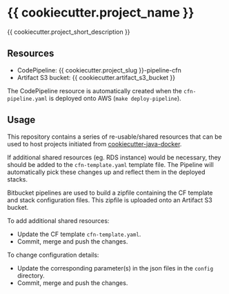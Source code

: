 # {{ cookiecutter.project_name }}

{{ cookiecutter.project_short_description }}

## Resources

* CodePipeline: {{ cookiecutter.project_slug }}-pipeline-cfn
* Artifact S3 bucket: {{ cookiecutter.artifact_s3_bucket }}

The CodePipeline resource is automatically created when the `cfn-pipeline.yaml` is deployed onto AWS (`make deploy-pipeline`).

## Usage

This repository contains a series of re-usable/shared resources that can be used to host projects initiated from [cookiecutter-java-docker](https://bitbucket.org/persgroep/cookiecutter-java-docker).

If additional shared resources (eg. RDS instance) would be necessary, they should be added to the `cfn-template.yaml` template file. The Pipeline will automatically pick these changes up and reflect them in the deployed stacks.

Bitbucket pipelines are used to build a zipfile containing the CF template and stack configuration files. This zipfile is uploaded onto an Artifact S3 bucket.

To add additional shared resources:

* Update the CF template `cfn-template.yaml`.
* Commit, merge and push the changes.

To change configuration details:

* Update the corresponding parameter(s) in the json files in the `config` directory.
* Commit, merge and push the changes.
